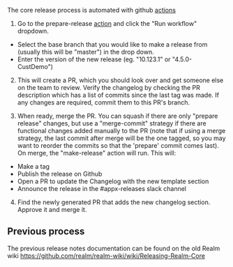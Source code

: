 The core release process is automated with github [actions](https://github.com/realm/realm-core/actions)

1. Go to the prepare-release [action](https://github.com/realm/realm-core/actions/workflows/prepare-release.yml) and click the "Run workflow" dropdown.
  - Select the base branch that you would like to make a release from (usually this will be "master") in the drop down.
  - Enter the version of the new release (eg. "10.123.1" or "4.5.0-CustDemo")

2. This will create a PR, which you should look over and get someone else on the team to review. Verify the changelog by checking the PR description which has a list of commits since the last tag was made. If any changes are required, commit them to this PR's branch.

3. When ready, merge the PR. You can squash if there are only "prepare release" changes, but use a "merge-commit" strategy if there are functional changes added manually to the PR (note that if using a merge strategy, the last commit after merge will be the one tagged, so you may want to reorder the commits so that the 'prepare' commit comes last). On merge, the "make-release" action will run. This will:
  - Make a tag
  - Publish the release on Github
  - Open a PR to update the Changelog with the new template section
  - Announce the release in the #appx-releases slack channel

4. Find the newly generated PR that adds the new changelog section. Approve it and merge it.

## Previous process

The previous release notes documentation can be found on the old Realm wiki https://github.com/realm/realm-wiki/wiki/Releasing-Realm-Core
